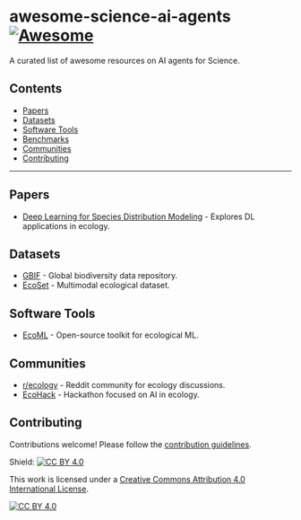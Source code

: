# awesome-science-ai-agents [![Awesome](https://awesome.re/badge.svg)](https://awesome.re)

A curated list of awesome resources on AI agents for Science.

## Contents
- [Papers](#papers)
- [Datasets](#datasets)
- [Software Tools](#software-tools)
- [Benchmarks](#benchmarks)
- [Communities](#communities)
- [Contributing](#contributing)

---

## Papers
- [Deep Learning for Species Distribution Modeling](link) - Explores DL applications in ecology.

## Datasets
- [GBIF](https://www.gbif.org/) - Global biodiversity data repository.
- [EcoSet](link) - Multimodal ecological dataset.

## Software Tools
- [EcoML](link) - Open-source toolkit for ecological ML.

## Communities
- [r/ecology](https://www.reddit.com/r/ecology/) - Reddit community for ecology discussions.
- [EcoHack](https://example.org) - Hackathon focused on AI in ecology.

## Contributing
Contributions welcome! Please follow the [contribution guidelines](CONTRIBUTING.md).


Shield: [![CC BY 4.0][cc-by-shield]][cc-by]

This work is licensed under a
[Creative Commons Attribution 4.0 International License][cc-by].

[![CC BY 4.0][cc-by-image]][cc-by]

[cc-by]: http://creativecommons.org/licenses/by/4.0/
[cc-by-image]: https://i.creativecommons.org/l/by/4.0/88x31.png
[cc-by-shield]: https://img.shields.io/badge/License-CC%20BY%204.0-lightgrey.svg
